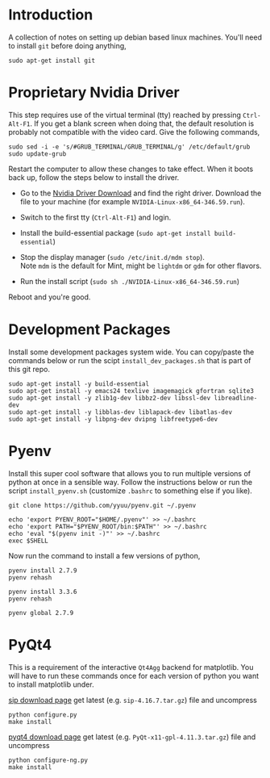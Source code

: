 
# Introduction

A collection of notes on setting up debian based linux machines.  You'll need 
to install `git` before doing anything, 

    sudo apt-get install git

# Proprietary Nvidia Driver

This step requires use of the virtual terminal (tty) reached by pressing 
`Ctrl-Alt-F1`.  If you get a blank screen when doing that, the default 
resolution is probably not compatible with the video card.  Give the following 
commands,

    sudo sed -i -e 's/#GRUB_TERMINAL/GRUB_TERMINAL/g' /etc/default/grub
    sudo update-grub

Restart the computer to allow these changes to take effect. When it boots 
back up, follow the steps below to install the driver. 

  * Go to the 
    [Nvidia Driver Download](http://www.nvidia.com/Download/index.aspx)
    and find the right driver.  Download the file to your machine 
    (for example `NVIDIA-Linux-x86_64-346.59.run`).

  * Switch to the first tty (`Ctrl-Alt-F1`) and login.

  * Install the build-essential package 
    (`sudo apt-get install build-essential`)

  * Stop the display manager (`sudo /etc/init.d/mdm stop`).  
    Note `mdm` is the default for Mint, might be `lightdm` or `gdm` for other 
    flavors. 

  * Run the install script (`sudo sh ./NVIDIA-Linux-x86_64-346.59.run`)

Reboot and you're good. 


# Development Packages

Install some development packages system wide.  You can copy/paste the 
commands below or run the scipt `install_dev_packages.sh` that is part 
of this git repo. 

    sudo apt-get install -y build-essential
    sudo apt-get install -y emacs24 texlive imagemagick gfortran sqlite3
    sudo apt-get install -y zlib1g-dev libbz2-dev libssl-dev libreadline-dev
    sudo apt-get install -y libblas-dev liblapack-dev libatlas-dev
    sudo apt-get install -y libpng-dev dvipng libfreetype6-dev

# Pyenv

Install this super cool software that allows you to run multiple versions
of python at once in a sensible way. Follow the instructions below or run
the script `install_pyenv.sh` (customize `.bashrc` to something else if you 
like). 

    git clone https://github.com/yyuu/pyenv.git ~/.pyenv

    echo 'export PYENV_ROOT="$HOME/.pyenv"' >> ~/.bashrc
    echo 'export PATH="$PYENV_ROOT/bin:$PATH"' >> ~/.bashrc
    echo 'eval "$(pyenv init -)"' >> ~/.bashrc
    exec $SHELL

Now run the command to install a few versions of python, 

    pyenv install 2.7.9
    pyenv rehash

    pyenv install 3.3.6
    pyenv rehash

    pyenv global 2.7.9
    

# PyQt4

This is a requirement of the interactive `Qt4Agg` backend for matplotlib.  You 
will have to run these commands once for each version of python you want to 
install matplotlib under. 

[sip download page](http://www.riverbankcomputing.com/software/sip/download)
get latest (e.g. `sip-4.16.7.tar.gz`) file and uncompress

    python configure.py 
    make install

[pyqt4 download page](http://www.riverbankcomputing.com/software/pyqt/download)
get latest (e.g. `PyQt-x11-gpl-4.11.3.tar.gz`) file and uncompress

    python configure-ng.py
    make install
